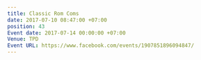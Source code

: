 ```yaml
---
title: Classic Rom Coms
date: 2017-07-10 08:47:00 +07:00
position: 43
Event date: 2017-07-14 00:00:00 +07:00
Venue: TPD
Event URL: https://www.facebook.com/events/1907851896094847/
---
```


